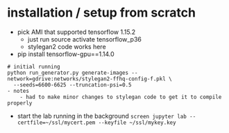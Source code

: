 # installation / setup from scratch

- pick AMI that supported tensorflow 1.15.2
  - just run source activate tensorflow_p36
  - stylegan2 code works here
- pip install tensorflow-gpu==1.14.0


```
# initial running
python run_generator.py generate-images --network=gdrive:networks/stylegan2-ffhq-config-f.pkl \
  --seeds=6600-6625 --truncation-psi=0.5
- notes
	- had to make minor changes to stylegan code to get it to compile properly

```


- start the lab running in the background
`screen jupyter lab --certfile=~/ssl/mycert.pem --keyfile ~/ssl/mykey.key`
